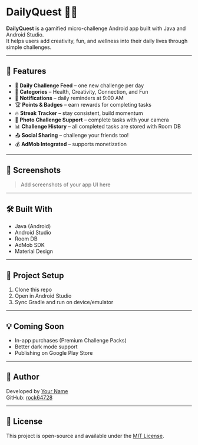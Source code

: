 # DailyQuest 📱✨

**DailyQuest** is a gamified micro-challenge Android app built with Java and Android Studio.  
It helps users add creativity, fun, and wellness into their daily lives through simple challenges.

---

## 🚀 Features

- 📆 **Daily Challenge Feed** – one new challenge per day
- 🧠 **Categories** – Health, Creativity, Connection, and Fun
- 🔔 **Notifications** – daily reminders at 9:00 AM
- 🏆 **Points & Badges** – earn rewards for completing tasks
- 🔥 **Streak Tracker** – stay consistent, build momentum
- 📸 **Photo Challenge Support** – complete tasks with your camera
- 📊 **Challenge History** – all completed tasks are stored with Room DB
- 📤 **Social Sharing** – challenge your friends too!
- 💰 **AdMob Integrated** – supports monetization

---

## 📸 Screenshots

> Add screenshots of your app UI here

---

## 🛠 Built With

- Java (Android)
- Android Studio
- Room DB
- AdMob SDK
- Material Design

---

## 📂 Project Setup

1. Clone this repo
2. Open in Android Studio
3. Sync Gradle and run on device/emulator

---

## 💡 Coming Soon

- In-app purchases (Premium Challenge Packs)
- Better dark mode support
- Publishing on Google Play Store

---

## 🙌 Author

Developed by [Your Name](https://www.linkedin.com/in/your-link/)  
GitHub: [rock64728](https://github.com/rock64728)

---

## 📜 License

This project is open-source and available under the [MIT License](LICENSE).

